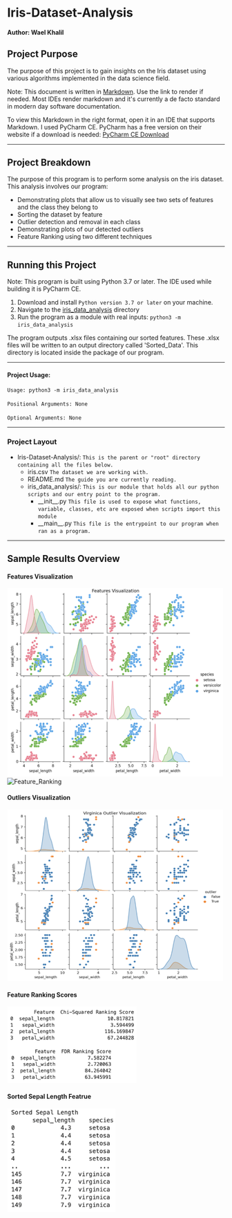 # Iris-Dataset-Analysis

#### Author: Wael Khalil

## Project Purpose
The purpose of this project is to gain insights on the Iris dataset using various algorithms implemented in the data science field.

Note:
This document is written in [Markdown](https://dillinger.io/). Use the link to render if needed. 
Most IDEs render markdown and it's currently a de facto standard in modern day software documentation.

To view this Markdown in the right format, open it in an IDE that supports Markdown. I used PyCharm CE.
PyCharm has a free version on their website if a download is needed: [PyCharm CE Download](https://www.jetbrains.com/pycharm/download/#section=mac)

---

## Project Breakdown
The purpose of this program is to perform some analysis on the iris dataset. 
This analysis involves our program:
- Demonstrating plots that allow us to visually see two sets of features and the
  class they belong to
- Sorting the dataset by feature
- Outlier detection and removal in each class
- Demonstrating plots of our detected outliers 
- Feature Ranking using two different techniques

---

## Running this Project
Note: This program is built using Python 3.7 or later. The IDE used while building it is PyCharm CE.

1. Download and install `Python version 3.7 or later` on your machine.
2. Navigate to the [iris_data_analysis]() directory
3. Run the program as a module with real inputs: `python3 -m iris_data_analysis`

The program outputs .xlsx files containing our sorted features. These .xlsx files will be written to
an output directory called 'Sorted_Data'. This directory is located inside the package of our 
program.

---

#### Project Usage:
```commandline
Usage: python3 -m iris_data_analysis

Positional Arguments: None

Optional Arguments: None
```

---

### Project Layout
* Iris-Dataset-Analysis/: 
  `This is the parent or "root" directory containing all the files below.`
    * iris.csv
      `The dataset we are working with.`
    * README.md
      `The guide you are currently reading.`
    * iris_data_analysis/: 
      `This is our module that holds all our python scripts and our entry point to the program.`
      * \_\_init\_\_.py 
        `This file is used to expose what functions, variable, classes, etc are exposed when scripts import this module`
      * \_\_main\_\_.py 
        `This file is the entrypoint to our program when ran as a program.`
        
 ---

## Sample Results Overview

#### Features Visualization
<img src="results_snapshots/Features_Visualization.png" alt="Features_Visualization" width="500"/>
<img src="results_snapshots/Feature_Ranking_2.png" alt="Feature_Ranking" width="500"/>

#### Outliers Visualization
<img src="results_snapshots/Virginica_Outliers_Visualization.png" alt="Outliers_Visualization" width="500"/>

#### Feature Ranking Scores
<img src="results_snapshots/Feature_Ranking_Results.png" alt="Feature_Ranking" width="300"/>

#### Sorted Sepal Length Featrue
<img src="results_snapshots/Sorted_Sepal_Length_Feature.png" alt="Sorted_Feature" width="250"/>
